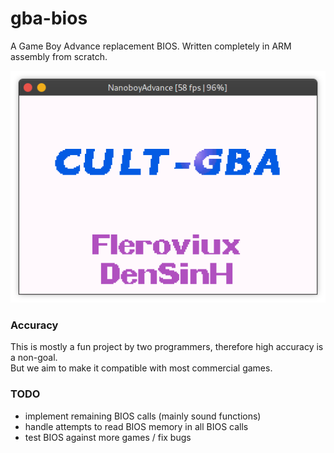 # gba-bios

A Game Boy Advance replacement BIOS. Written completely in ARM assembly from scratch.

![Boot Screen](screenshot.png)

### Accuracy

This is mostly a fun project by two programmers, therefore high accuracy is a non-goal.\
But we aim to make it compatible with most commercial games.

### TODO

- implement remaining BIOS calls (mainly sound functions)
- handle attempts to read BIOS memory in all BIOS calls
- test BIOS against more games / fix bugs
